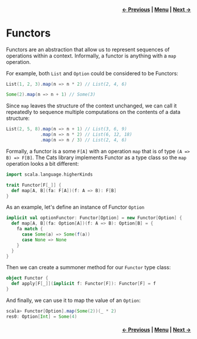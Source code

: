 <h4 align="right">
    <a href="lesson3_2_semigroups.md">← Previous</a> |
    <a href="lesson3.md">Menu</a> |
    <a href="lesson3_4_higher_kinded_types.md">Next →</a>
</h4>

<h1>Functors</h1>

Functors are an abstraction that allow us to represent sequences of operations within a context. Informally, a functor 
is anything with a `map` operation. 

For example, both `List` and `Option` could be considered to be Functors:

```scala
List(1, 2, 3).map(n => n * 2) // List(2, 4, 6)
```

```scala
Some(2).map(n => n + 1) // Some(3)
```

Since `map` leaves the structure of the context unchanged, we can call it repeatedly to sequence multiple computations 
on the contents of a data structure:

```scala
List(2, 5, 8).map(n => n + 1) // List(3, 6, 9)
             .map(n => n * 2) // List(6, 12, 18)
             .map(n => n / 3) // List(2, 4, 6)
```

Formally, a functor is a some `F[A]` with an operation `map` that is of type `(A => B) => F[B]`. The Cats library 
implements Functor as a type class so the `map` operation looks a bit different:

```scala
import scala.language.higherKinds

trait Functor[F[_]] {
  def map[A, B](fa: F[A])(f: A => B): F[B]
}
```

As an example, let's define an instance of Functor `Option`

```scala
implicit val optionFunctor: Functor[Option] = new Functor[Option] {
  def map[A, B](fa: Option[A])(f: A => B): Option[B] = {
    fa match {
      case Some(a) => Some(f(a))
      case None => None
    }
  }
}
```

Then we can create a summoner method for our `Functor` type class:

```scala
object Functor {
  def apply[F[_]](implicit f: Functor[F]): Functor[F] = f
}
```

And finally, we can use it to map the value of an `Option`:

```scala
scala> Functor[Option].map(Some(2))(_ * 2)
res0: Option[Int] = Some(4)
```

<h4 align="right">
    <a href="lesson3_2_semigroups.md">← Previous</a> |
    <a href="lesson3.md">Menu</a> |
    <a href="lesson3_4_higher_kinded_types.md">Next →</a>
</h4>